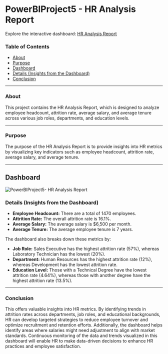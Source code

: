 # PowerBIProject5 - HR Analysis Report

Explore the interactive dashboard: [HR Analysis Report](https://app.powerbi.com/view?r=eyJrIjoiMmFlYWQ5NmQtZTg1NS00MDZjLWEzYzktNjQ0OTgzMDA5NThkIiwidCI6IjU0MTM4MTA5LTNiOGEtNDMzNy1hYzk2LTY4ZDE4ODM0NmNhOCIsImMiOjl9)

### Table of Contents

- [About](#about)
- [Purpose](#purpose)
- [Dashboard](#dashboard)
- [Details (Insights from the Dashboard)](#details-insights-from-the-dashboard)
- [Conclusion](#conclusion)

---

### About

This project contains the HR Analysis Report, which is designed to analyze employee headcount, attrition rate, average salary, and average tenure across various job roles, departments, and education levels.

---

### Purpose

The purpose of the HR Analysis Report is to provide insights into HR metrics by visualizing key indicators such as employee headcount, attrition rate, average salary, and average tenure. 

---

## Dashboard

![PowerBIProject5- HR Analysis Report](https://github.com/qamaruddin-khichi/PowerBIProject5--HR-Analysis-Report/assets/155871872/a287ee98-af0f-4050-ac78-9ccc8ca4ad85)

### Details (Insights from the Dashboard)

- **Employee Headcount:** There are a total of 1470 employees.
- **Attrition Rate:** The overall attrition rate is 16.1%.
- **Average Salary:** The average salary is $6,500 per month.
- **Average Tenure:** The average employee tenure is 7 years.

The dashboard also breaks down these metrics by:

- **Job Role:** Sales Executive has the highest attrition rate (57%), whereas Laboratory Technician has the lowest (20%).
- **Department:** Human Resources has the highest attrition rate (12%), whereas Development has the lowest attrition rate.
- **Education Level:** Those with a Technical Degree have the lowest attrition rate (4.64%), whereas those with another degree have the highest attrition rate (13.5%).

---

### Conclusion

This offers valuable insights into HR metrics. By identifying trends in attrition rates across departments, job roles, and educational backgrounds, HR can develop targeted strategies to reduce employee turnover and optimize recruitment and retention efforts. Additionally, the dashboard helps identify areas where salaries might need adjustment to align with market standards. Continuous monitoring of the data and trends visualized in this dashboard will enable HR to make data-driven decisions to enhance HR practices and employee satisfaction.
